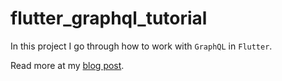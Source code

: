 # flutter_graphql_tutorial

In this project I go through how to work with `GraphQL` in `Flutter`.

Read more at my [blog post](https://alsigar.com/post/flutter-graphql/).
